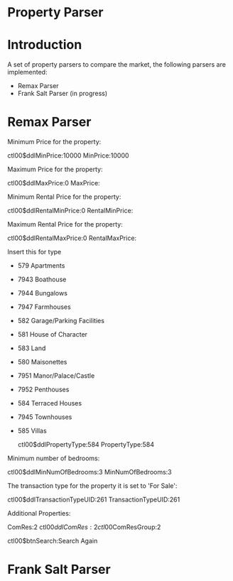 Property Parser
==============

Introduction
=============
A set of property parsers to compare the market, the following parsers are implemented: 
  
  * Remax Parser
  * Frank Salt Parser (in progress)

Remax Parser 
============

Minimum Price for the property: 

  ctl00$ddlMinPrice:10000 
  MinPrice:10000

Maximum Price for the property: 

  ctl00$ddlMaxPrice:0
  MaxPrice:

Minimum Rental Price for the property: 

  ctl00$ddlRentalMinPrice:0
  RentalMinPrice:

Maximum Rental Price for the property: 

  ctl00$ddlRentalMaxPrice:0
  RentalMaxPrice:


Insert this for type
* 579  Apartments
* 7943 Boathouse
* 7944 Bungalows
* 7947 Farmhouses
* 582 Garage/Parking Facilities
* 581 House of Character
* 583 Land
* 580 Maisonettes
* 7951 Manor/Palace/Castle
* 7952 Penthouses
* 584 Terraced Houses
* 7945 Townhouses
* 585 Villas

  ctl00$ddlPropertyType:584
  PropertyType:584


Minimum number of bedrooms: 

  ctl00$ddlMinNumOfBedrooms:3
  MinNumOfBedrooms:3

The transaction type for the property it is set to  'For Sale':
  
  ctl00$ddlTransactionTypeUID:261
  TransactionTypeUID:261

Additional Properties: 

  ComRes:2
  ctl00$ddlComRes:2
  ctl00$ComResGroup:2

  ctl00$btnSearch:Search Again


Frank Salt Parser
=================
